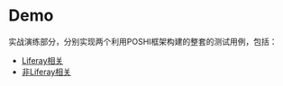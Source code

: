 # Demo

实战演练部分，分别实现两个利用POSHI框架构建的整套的测试用例，包括：
* [Liferay相关](./chapter1.html)
* [非Liferay相关](./chapter2.html)